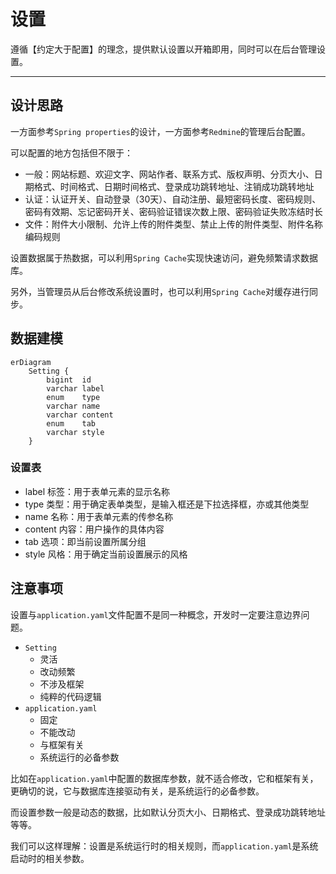设置
====

遵循【约定大于配置】的理念，提供默认设置以开箱即用，同时可以在后台管理设置。

---

## 设计思路

一方面参考`Spring properties`的设计，一方面参考`Redmine`的管理后台配置。

可以配置的地方包括但不限于：

- 一般：网站标题、欢迎文字、网站作者、联系方式、版权声明、分页大小、日期格式、时间格式、日期时间格式、登录成功跳转地址、注销成功跳转地址
- 认证：认证开关、自动登录（30天）、自动注册、最短密码长度、密码规则、密码有效期、忘记密码开关、密码验证错误次数上限、密码验证失败冻结时长
- 文件：附件大小限制、允许上传的附件类型、禁止上传的附件类型、附件名称编码规则

设置数据属于热数据，可以利用`Spring Cache`实现快速访问，避免频繁请求数据库。

另外，当管理员从后台修改系统设置时，也可以利用`Spring Cache`对缓存进行同步。

## 数据建模

```mermaid
erDiagram
    Setting {
        bigint  id
        varchar label
        enum    type
        varchar name
        varchar content
        enum    tab
        varchar style
    }
```

### 设置表

- label 标签：用于表单元素的显示名称
- type 类型：用于确定表单类型，是输入框还是下拉选择框，亦或其他类型
- name 名称：用于表单元素的传参名称
- content 内容：用户操作的具体内容
- tab 选项：即当前设置所属分组
- style 风格：用于确定当前设置展示的风格

## 注意事项

设置与`application.yaml`文件配置不是同一种概念，开发时一定要注意边界问题。

- `Setting`
  - 灵活
  - 改动频繁
  - 不涉及框架
  - 纯粹的代码逻辑
- `application.yaml`
  - 固定
  - 不能改动
  - 与框架有关
  - 系统运行的必备参数

比如在`application.yaml`中配置的数据库参数，就不适合修改，它和框架有关，更确切的说，它与数据库连接驱动有关，是系统运行的必备参数。

而设置参数一般是动态的数据，比如默认分页大小、日期格式、登录成功跳转地址等等。

我们可以这样理解：设置是系统运行时的相关规则，而`application.yaml`是系统启动时的相关参数。
